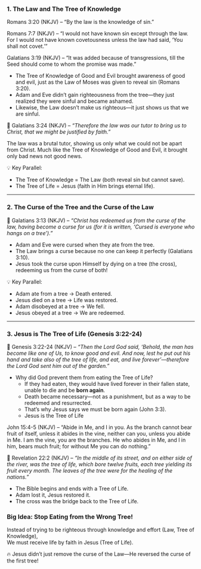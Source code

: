 
### 1. The Law and The Tree of Knowledge

Romans 3:20 (NKJV) – “By the law is the knowledge of sin.”

Romans 7:7 (NKJV) – “I would not have known sin except through the law. For I would not have known covetousness unless the law had said, ‘You shall not covet.’”

Galatians 3:19 (NKJV) – “It was added because of transgressions, till the Seed should come to whom the promise was made.”

- The Tree of Knowledge of Good and Evil brought awareness of good and evil, just as the Law of Moses was given to reveal sin (Romans 3:20).
- Adam and Eve didn’t gain righteousness from the tree—they just realized they were sinful and became ashamed.
- Likewise, the Law doesn’t make us righteous—it just shows us that we are sinful.

📖 Galatians 3:24 (NKJV) – _“Therefore the law was our tutor to bring us to Christ, that we might be justified by faith.”_

The law was a brutal tutor, showing us only what we could not be apart from Christ. Much like the Tree of Knowledge of Good and Evil, it brought only bad news not good news.

💡 Key Parallel:

- The Tree of Knowledge = The Law (both reveal sin but cannot save).
- The Tree of Life = Jesus (faith in Him brings eternal life).

---

### 2. The Curse of the Tree and the Curse of the Law

📖 Galatians 3:13 (NKJV) – _“Christ has redeemed us from the curse of the law, having become a curse for us (for it is written, ‘Cursed is everyone who hangs on a tree’).”_

- Adam and Eve were cursed when they ate from the tree.
- The Law brings a curse because no one can keep it perfectly (Galatians 3:10).
- Jesus took the curse upon Himself by dying on a tree (the cross), redeeming us from the curse of both!

💡 Key Parallel:

- Adam ate from a tree → Death entered.
- Jesus died on a tree → Life was restored.
- Adam disobeyed at a tree → We fell.
- Jesus obeyed at a tree → We are redeemed.

---

### 3. Jesus is The Tree of Life (Genesis 3:22-24)

📖 Genesis 3:22-24 (NKJV) – _“Then the Lord God said, ‘Behold, the man has become like one of Us, to know good and evil. And now, lest he put out his hand and take also of the tree of life, and eat, and live forever’—therefore the Lord God sent him out of the garden.”_

- Why did God prevent them from eating the Tree of Life?
    - If they had eaten, they would have lived forever in their fallen state, unable to die and be **born again**.
    - Death became necessary—not as a punishment, but as a way to be redeemed and resurrected.
    - That’s why Jesus says we must be born again (John 3:3).
    - Jesus is the Tree of Life

John 15:4-5 (NKJV) – “Abide in Me, and I in you. As the branch cannot bear fruit of itself, unless it abides in the vine, neither can you, unless you abide in Me. I am the vine, you are the branches. He who abides in Me, and I in him, bears much fruit; for without Me you can do nothing.”

📖 Revelation 22:2 (NKJV) – _“In the middle of its street, and on either side of the river, was the tree of life, which bore twelve fruits, each tree yielding its fruit every month. The leaves of the tree were for the healing of the nations.”_

- The Bible begins and ends with a Tree of Life.
- Adam lost it, Jesus restored it.
- The cross was the bridge back to the Tree of Life.

### Big Idea: Stop Eating from the Wrong Tree!

Instead of trying to be righteous through knowledge and effort (Law, Tree of Knowledge),  
We must receive life by faith in Jesus (Tree of Life).

🔥 Jesus didn’t just remove the curse of the Law—He reversed the curse of the first tree!



